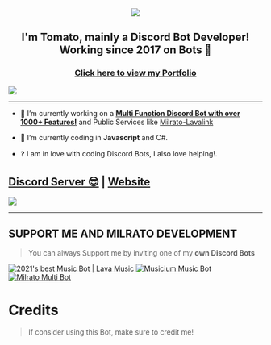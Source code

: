<div align="center" style"border-radius:15px">
  <a href="https://discord.gg/milrato" title="Discord Server" target="_blank">
    <img src="https://cdn.discordapp.com/banners/442355791412854784/e4c3381efba7362b4d8e8b7e918dd8dc.png?size=4096" style"width: 100%;border-radius:15px">
  </a>
</div>

## <div align="center">I'm Tomato, mainly a Discord Bot Developer! Working since 2017 on Bots 🚀</div>  

### <div align="center">[Click here to view my Portfolio](https://tomato6966.xyz)</div>  

![](https://discord.c99.nl/widget/theme-3/442355791412854784.png)  

***

- 🔭 I’m currently working on a [**Multi Function Discord Bot with over 1000+ Features!**](https://milrato.com) and Public Services like [Milrato-Lavalink](https://lavalink.milrato.com)
  

- 🌱 I’m currently coding in **Javascript** and C#.  
  

- ❓  I am in love with coding Discord Bots, I also love helping!.
  
## [Discord Server 😎](https://discord.gg/milrato) | [Website](https://milrato.dev)
<a href="https://discord.gg/dcdev"><img src="https://discord.com/api/guilds/773668217163218944/widget.png?style=banner2"></a>



***

## SUPPORT ME AND MILRATO DEVELOPMENT

> You can always Support me by inviting one of my **own Discord Bots**

[![2021's best Music Bot | Lava Music](https://cdn.discordapp.com/attachments/748533465972080670/817088638780440579/test3.png)](https://lava.milrato.dev)
[![Musicium Music Bot](https://cdn.discordapp.com/attachments/742446682381221938/770055673965707264/test1.png)](https://musicium.musicium.dev)
[![Milrato Multi Bot](https://cdn.discordapp.com/attachments/742446682381221938/770056826724679680/test1.png)](https://milrato.com)

# Credits

> If consider using this Bot, make sure to credit me!

